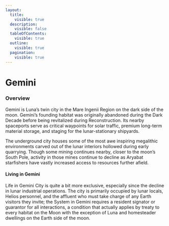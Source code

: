 ```yaml
---
layout:
  title:
    visible: true
  description:
    visible: false
  tableOfContents:
    visible: true
  outline:
    visible: true
  pagination:
    visible: true
---
```


# Gemini

### Overview

Gemini is Luna’s twin city in the Mare Ingenii Region on the dark side of the moon. Gemini’s founding habitat was originally abandoned during the Dark Decade before being revitalized during Reconstruction. Its nearby spaceports serve as critical waypoints for solar traffic, premium long-term material storage, and staging for the lunar-stationary shipyards.

The underground city houses some of the most awe inspiring megalithic environments carved out of the lunar interiors hollowed during early quarrying. Though some mining continues nearby, closer to the moon’s South Pole, activity in those mines continue to decline as Aryabat starfishers have vastly increased access to resources further afield.

#### Living in Gemini

Life in Gemini City is quite a bit more exclusive, especially since the decline in lunar industrial operations. The city is primarily occupied by lunar locals, Helios personnel, and the affluent who must take charge of any Earth visitors they invite; the System in Gemini requires a resident signator or guarantor for all interactions, a condition that actually applies by treaty to every habitat on the Moon with the exception of Luna and homesteader dwellings on the Earth side of the moon.
